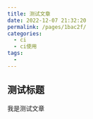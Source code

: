 ```yaml
---
title: 测试文章
date: 2022-12-07 21:32:20
permalink: /pages/1bac2f/
categories:
  - ci
  - ci使用
tags:
  -
---
```


## 测试标题

我是测试文章
